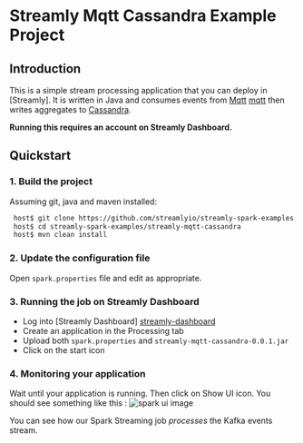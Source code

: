 # Streamly Mqtt Cassandra Example Project

## Introduction

This is a simple stream processing application that you can deploy in [Streamly].
It is written in Java and consumes events from [Mqtt] [mqtt] then writes aggregates to [Cassandra].


**Running this requires an account on Streamly Dashboard.**

## Quickstart

### 1. Build the project

Assuming git, java and maven installed:

```bash
 host$ git clone https://github.com/streamlyio/streamly-spark-examples.git
 host$ cd streamly-spark-examples/streamly-mqtt-cassandra
 host$ mvn clean install
```

### 2. Update the configuration file
Open `spark.properties` file and edit as appropriate.

### 3. Running the job on Streamly Dashboard
 - Log into [Streamly Dashboard] [streamly-dashboard]
 - Create an application in the Processing tab
 - Upload both `spark.properties` and `streamly-mqtt-cassandra-0.0.1.jar`
 - Click on the start icon

### 4. Monitoring your application
Wait until your application is running. Then click on Show UI icon. You should see something like this :
![spark ui image][spark-ui-image]

You can see how our Spark Streaming job _processes_ the Kafka events stream.

[spark-ui-image]: https://github.com/streamlyio/streamly-spark-examples/raw/master/streamly-mqtt-cassandra/images/spark-ui-image.png
[streamly-dashboard]: https://board.streamly.io:20080
[cassandra]: http://cassandra.apache.org/
[mqtt]: http://mqtt.org/
[blog-post]: http://streamly.io/streamly-new/blog.html